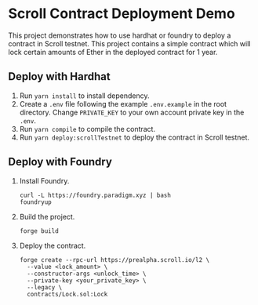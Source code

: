 # Scroll Contract Deployment Demo

This project demonstrates how to use hardhat or foundry to deploy a contract in Scroll testnet. This project contains a simple contract which will lock certain amounts of Ether in the deployed contract for 1 year.

## Deploy with Hardhat

1. Run `yarn install` to install dependency.
2. Create a `.env` file following the example `.env.example` in the root directory. Change `PRIVATE_KEY` to your own account private key in the `.env`.
3. Run `yarn compile` to compile the contract.
4. Run `yarn deploy:scrollTestnet` to deploy the contract in Scroll testnet.

## Deploy with Foundry

1. Install Foundry.
    ```shell
    curl -L https://foundry.paradigm.xyz | bash
    foundryup
    ```
2. Build the project.
    ```
    forge build
    ```
3. Deploy the contract.
    ```
    forge create --rpc-url https://prealpha.scroll.io/l2 \
      --value <lock_amount> \
      --constructor-args <unlock_time> \
      --private-key <your_private_key> \
      --legacy \
      contracts/Lock.sol:Lock
    ```
